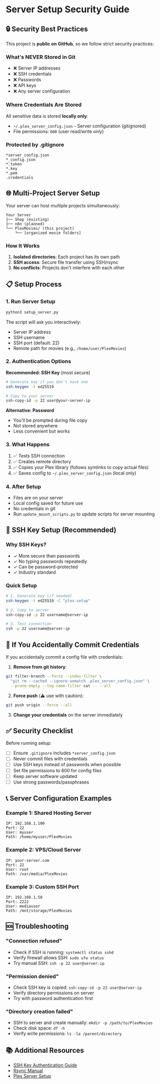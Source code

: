 # Server Setup Security Guide

## 🔒 Security Best Practices

This project is **public on GitHub**, so we follow strict security practices:

### What's NEVER Stored in Git
- ❌ Server IP addresses
- ❌ SSH credentials
- ❌ Passwords
- ❌ API keys
- ❌ Any server configuration

### Where Credentials Are Stored
All sensitive data is stored **locally only**:
- `~/.plex_server_config.json` - Server configuration (gitignored)
- File permissions: `600` (user read/write only)

### Protected by .gitignore
```
*server_config.json
*_config.json
*.token
*.key
*.pem
.credentials
```

## 🌐 Multi-Project Server Setup

Your server can host multiple projects simultaneously:

```
Your Server
├── Shop (existing)
├── n8n (planned)
└── PlexMovies/ (this project)
    └── [organized movie folders]
```

### How It Works
1. **Isolated directories**: Each project has its own path
2. **SSH access**: Secure file transfer using SSH/rsync
3. **No conflicts**: Projects don't interfere with each other

## 📋 Setup Process

### 1. Run Server Setup
```bash
python3 setup_server.py
```

The script will ask you interactively:
- Server IP address
- SSH username
- SSH port (default: 22)
- Remote path for movies (e.g., `/home/user/PlexMovies`)

### 2. Authentication Options

**Recommended: SSH Key** (most secure)
```bash
# Generate key if you don't have one
ssh-keygen -t ed25519

# Copy to your server
ssh-copy-id -p 22 user@your-server-ip
```

**Alternative: Password**
- You'll be prompted during file copy
- Not stored anywhere
- Less convenient but works

### 3. What Happens
1. ✅ Tests SSH connection
2. ✅ Creates remote directory
3. ✅ Copies your Plex library (follows symlinks to copy actual files)
4. ✅ Saves config to `~/.plex_server_config.json` (local only)

### 4. After Setup
- Files are on your server
- Local config saved for future use
- No credentials in git
- Run `update_mount_scripts.py` to update scripts for server mounting

## 🔐 SSH Key Setup (Recommended)

### Why SSH Keys?
- ✓ More secure than passwords
- ✓ No typing passwords repeatedly
- ✓ Can be password-protected
- ✓ Industry standard

### Quick Setup
```bash
# 1. Generate key (if needed)
ssh-keygen -t ed25519 -C "plex-setup"

# 2. Copy to server
ssh-copy-id -p 22 username@server-ip

# 3. Test connection
ssh -p 22 username@server-ip
```

## 🚨 If You Accidentally Commit Credentials

If you accidentally commit a config file with credentials:

1. **Remove from git history**:
```bash
git filter-branch --force --index-filter \
  "git rm --cached --ignore-unmatch .plex_server_config.json" \
  --prune-empty --tag-name-filter cat -- --all
```

2. **Force push** (⚠️ use with caution):
```bash
git push origin --force --all
```

3. **Change your credentials** on the server immediately

## ✅ Security Checklist

Before running setup:
- [ ] Ensure `.gitignore` includes `*server_config.json`
- [ ] Never commit files with credentials
- [ ] Use SSH keys instead of passwords when possible
- [ ] Set file permissions to 600 for config files
- [ ] Keep server software updated
- [ ] Use strong passwords/passphrases

## 📞 Server Configuration Examples

### Example 1: Shared Hosting Server
```
IP: 192.168.1.100
Port: 22
User: myuser
Path: /home/myuser/PlexMovies
```

### Example 2: VPS/Cloud Server
```
IP: your-server.com
Port: 22
User: root
Path: /var/media/PlexMovies
```

### Example 3: Custom SSH Port
```
IP: 192.168.1.50
Port: 2222
User: mediauser
Path: /mnt/storage/PlexMovies
```

## 🆘 Troubleshooting

### "Connection refused"
- Check if SSH is running: `systemctl status sshd`
- Verify firewall allows SSH: `sudo ufw status`
- Try manual SSH: `ssh -p 22 user@server-ip`

### "Permission denied"
- Check SSH key is copied: `ssh-copy-id -p 22 user@server-ip`
- Verify directory permissions on server
- Try with password authentication first

### "Directory creation failed"
- SSH to server and create manually: `mkdir -p /path/to/PlexMovies`
- Check disk space: `df -h`
- Verify write permissions: `ls -la /parent/directory`

## 📚 Additional Resources

- [SSH Key Authentication Guide](https://www.ssh.com/academy/ssh/keygen)
- [Rsync Manual](https://linux.die.net/man/1/rsync)
- [Plex Server Setup](https://support.plex.tv/)
